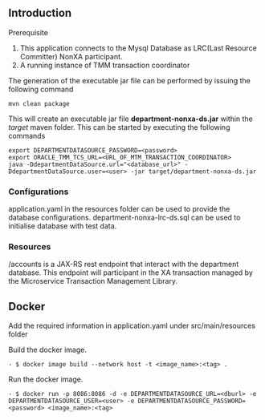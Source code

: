 ## Introduction
Prerequisite

1. This application connects to the Mysql Database as LRC(Last Resource Committer) NonXA participant.
2. A running instance of TMM transaction coordinator  

The generation of the executable jar file can be performed by issuing the following command

    mvn clean package

This will create an executable jar file **department-nonxa-ds.jar** within the _target_ maven folder. This can be started by
executing the following commands

    export DEPARTMENTDATASOURCE_PASSWORD=<password>
    export ORACLE_TMM_TCS_URL=<URL_OF_MTM_TRANSACTION_COORDINATOR>
    java -DdepartmentDataSource.url="<database_url>" -DdepartmentDataSource.user=<user> -jar target/department-nonxa-ds.jar 

### Configurations

application.yaml in the resources folder can be used to provide the database configurations.
department-nonxa-lrc-ds.sql can be used to initialise database with test data.


### Resources

/accounts is a JAX-RS rest endpoint that interact with the department database.
This endpoint will participant in the XA transaction managed by the Microservice Transaction Management Library.

## Docker
Add the required information in application.yaml under src/main/resources folder

Build the docker image.
```
- $ docker image build --network host -t <image_name>:<tag> .
```
Run the docker image.
```
- $ docker run -p 8086:8086 -d -e DEPARTMENTDATASOURCE_URL=<dburl> -e DEPARTMENTDATASOURCE_USER=<user> -e DEPARTMENTDATASOURCE_PASSWORD=<password> <image_name>:<tag>
```